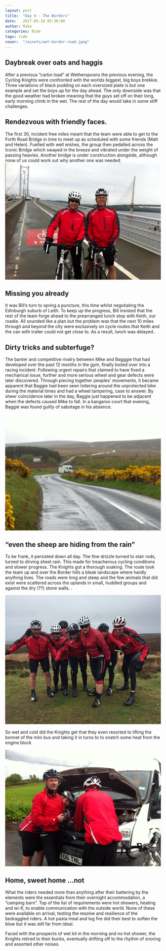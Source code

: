 ```yaml
---
layout: post
title:  "Day 4 - The Borders"
date:   2017-05-18 05:30:00
author: Mike
categories: Ride
tags: ride
cover:  "/assets/wet-border-road.jpeg"
---
```


## Daybreak over oats and haggis

After a previous “carbo load” at Wetherspoons the previous evening, the Cycling Knights were confronted with the worlds biggest, big boys brekkie. Three variations of black pudding on each oversized plate is but one example and set the boys up for the day ahead. The only downside was that the good weather had broken meaning that the guys set off on their long, early morning climb in the wet. The rest of the day would take in some stiff challenges.

## Rendezvous with friendly faces.
The first 30, incident free miles meant that the team were able to get to the Forth Road Bridge in time to meet up as scheduled with some friends (Matt and Helen). Fuelled with well wishes, the group then pedalled across the Iconic Bridge which swayed in the breeze and vibrated under the weight of passing heavies. Another bridge is under construction alongside, although none of us could work out why another one was needed.
![bridge picture](/assets/bridge-pic.jpeg)

## Missing you already
It was Bill’s turn to spring a puncture, this time whilst negotiating the Edinburgh suburb of Leith. To keep up the progress, Bill insisted that the rest of the team forge ahead to the prearranged lunch stop with Keith, our roadie. All sounded like a plan but the problem was that the next 10 miles through and beyond the city were exclusively on cycle routes that Keith and the can with trailer could not get close to. As a result, lunch was delayed..

## Dirty tricks and subterfuge?
The banter and competitive rivalry between Mike and Bagggie that had developed over the past 12 months in the gym, finally boiled over into a racing incident. Following urgent repairs that claimed to have fixed a mechanical issue, further and more serious wheel and gear defects were later discovered. Through piecing together peoples' movements, it became apparent that Baggie had been seen loitering around the unprotected bike during the material times and had a wheel tampering, case to answer.  By sheer coincidence later in the day, Baggie just happened to be adjacent when the defects caused Mike to fall. In a kangaroo court that evening, Baggie was found guilty of sabotage in his absence.

![wet road](/assets/wet-border-road.jpeg)

## “even the sheep are hiding from the rain”
To be frank, it persisted down all day. The fine drizzle turned to stair rods, turned to driving sheet rain. This made for treacherous cycling conditions and slower progress. The Knights got a thorough soaking. The route took the team up and over the Border hills a bleak landscape where hardly anything lives. The roads were long and steep and the few animals that did exist were scattered across the uplands in small, huddled groups and against the dry (??) stone walls. .

![leaning into the wind](/assets/leaning-into-the-wind.jpeg)

So wet and cold did the Knights get that they even resorted to lifting the bonnet of the mini bus and taking it in turns to to snatch some heat from the engine block

![round the block](/assets/round-the-block-for-warmth.jpeg)


## Home, sweet home  ...not
What the riders needed more than anything after their battering by the elements were the essentials from their overnight accommodation, a “camping barn”. Top of the list of requirements were hot showers, heating and wi-fi, to enable communication with the outside world. None of these were available on arrival, testing the resolve and resilience of the bedraggled riders. A hot pasta meal and log fire did their best to soften the blow but it was still far from ideal.

Faced with the prospects of wet kit in the morning and no hot shower, the Knights retired to their bunks, eventually drifting off to the rhythm of snoring and assorted other noises. 

